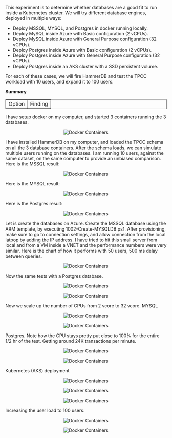 <p>
This experiment is to determine whether databases are a good fit to run inside a Kubernetes cluster. We will try different database engines, deployed in multiple ways:

<ul>
<li>Deploy MSSQL, MYSQL, and Postgres in docker running locally.</li>
<li>Deploy MySQL inside Azure with Basic configuration (2 vCPUs).</li>
<li>Deploy MySQL inside Azure with General Purpose configuration (32 vCPUs).</li>
<li>Deploy Postgres inside Azure with Basic configuration (2 vCPUs).</li>
<li>Deploy Postgres inside Azure with General Purpose configuration (32 vCPUs).</li>
<li>Deploy Postgres inside an AKS cluster with a SSD persistent volume.</li>
</ul>

For each of these cases, we will fire HammerDB and test the TPCC workload with 10 users, and expand it to 100 users. 

<b>Summary</b>
<table border="1">
<tr>
<td>Option</td>
<td>Finding</td>
</tr>
</table>
I have setup docker on my computer, and started 3 containers running the 3 databases. 
</p>
<p align="center">
  <img src="images/Docker_Running_DB_Containers.PNG" title="Docker Containers">
</p>
<p>
I have installed HammerDB on my computer, and loaded the TPCC schema on all the 3 database containers. After the schema loads, we can simulate multiple users running on the databases. I am running 10 users, against the same dataset, on the same computer to provide an unbiased comparison. 
Here is the MSSQL result:
</p>
<p align="center">
  <img src="images/MSSQL_Docker_TPM.PNG" title="Docker Containers">
</p>
Here is the MYSQL result:
<p align="center">
  <img src="images/MYSQL_Docker_TPM.PNG" title="Docker Containers">
</p>
Here is the Postgres result:
<p align="center">
  <img src="images/Postgres_Docker_TPM.PNG" title="Docker Containers">
</p>
<p>
Let is create the databases on Azure. Create the MSSQL database using the ARM template, by executing 1002-Create-MYSQLDB.ps1. After provisioning, make sure to go to connection settings, and allow connection from the local latpop by adding the IP address. I have tried to hit this small server from local and from a VM inside a VNET and the performance numbers were very similar. Here is the chart of how it performs with 50 users, 500 ms delay between queries.
</p> 
<p align="center">
  <img src="images/MYSQL_Azure_DB_From_Local.PNG" title="Docker Containers">
</p>
<p>
Now the same tests with a Postgres database.
</p>
<p align="center">
  <img src="images/Postgres_Azure_DB_From_AzureVM.PNG" title="Docker Containers">
</p>
<p align="center">
  <img src="images/Postgres_Monitor_Graph_2vcpu.PNG" title="Docker Containers">
</p>
<p>
Now we scale up the number of CPUs from 2 vcore to 32 vcore.
MYSQL
</p>
<p align="center">
  <img src="images/MYSQL_Azure_DB_From_Local_32vcpu.PNG" title="Docker Containers">
</p>
<p align="center">
  <img src="images/MYSQL_Monitor_Graph_32vcpu.PNG" title="Docker Containers">
</p>
<p>
Postgres. Note how the CPU stays pretty put close to 100% for the entire 1/2 hr of the test. 
Getting around 24K transactions per minute. 
</p>
<p align="center">
  <img src="images/Postgres_Azure_DB_From_Local_32vcore.PNG" title="Docker Containers">
</p>
<p align="center">
  <img src="images/Postgres_Monitor_Graph_32vcpu.PNG" title="Docker Containers">
</p>
<p>
Kubernetes (AKS) deployment
</p>  
<p align="center">
  <img src="images/AKS_cluster_postgres_deployment.png" title="Docker Containers">
</p>
<p align="center">
  <img src="images/AKS_cluster_postgres_pv.png" title="Docker Containers">
</p>
<p align="center">
  <img src="images/AKS_cluster_postgres_Loadtest.PNG" title="Docker Containers">
</p>
<p>
<p>
Increasing the user load to 100 users.
</p>
</p>
<p align="center">
  <img src="images/AKS_cluster_postgres_Loadtest_100user.PNG" title="Docker Containers">
</p>
<p align="center">
  <img src="images/AKS_cluster_postgres_Stats1.png" title="Docker Containers">
</p>

